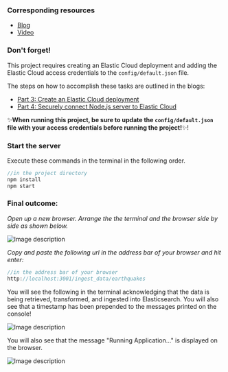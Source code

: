 ### Corresponding resources
- [Blog](https://dev.to/lisahjung/part-7-setting-up-the-server-to-handle-data-retrieval-transformation-and-ingestion-3fm7-temp-slug-2915281?preview=fe56d1c8931b38d6c355a2cbf6886ea8921b7f8990395ca99b6778096c32b3bcbc2968fc7c3d269672296406e716be244b1478c74a2c5881dd51f7a0)
- [Video](https://www.youtube.com/watch?v=vcQZTjhGDdY)

### Don't forget!
This project requires creating an Elastic Cloud deployment and adding the Elastic Cloud access credentials to the `config/default.json` file.

The steps on how to accomplish these tasks are outlined in the blogs:
- [Part 3: Create an Elastic Cloud deployment](https://dev.to/lisahjung/part-3-securely-connect-elasticsearch-service-to-nodejs-server-30ah-temp-slug-1884353?preview=258b54384c37640f7abbefedc09bfb1016f209b2d70b1311ec7e294058c0001229a9f32abc40994e7152ed7723799280dd56e1292195135742beeb76)
- [Part 4: Securely connect Node.js server to Elastic Cloud](https://dev.to/lisahjung/part-4-securely-connect-elasticsearch-service-to-nodejs-server-57gf-temp-slug-3638718?preview=6f362540fad022b443b642dd896eef4792483f0757e7ef8a39d5ac600fbcaeaf3b1389c7a0398cd8ebb0d6926ba20af930f6a9f5703a3ce5d7bde8bd)

:sparkles:**When running this project, be sure to update the `config/default.json` file with your access credentials before running the project!**:sparkles:!

### Start the server

Execute these commands in the terminal in the following order. 
```javascript
//in the project directory
npm install
npm start
```

### Final outcome:

*Open up a new browser. Arrange the the terminal and the browser side by side as shown below.* 

![Image description](https://dev-to-uploads.s3.amazonaws.com/uploads/articles/70zrxxojdsubo8hqj01s.png)
 
*Copy and paste the following url in the address bar of your browser and hit enter:*

```javascript
//in the address bar of your browser
http://localhost:3001/ingest_data/earthquakes
```
You will see the following in the terminal acknowledging that the data is being retrieved, transformed, and ingested into Elasticsearch. You will also see that a timestamp has been prepended to the messages printed on the console! 
 
![Image description](https://dev-to-uploads.s3.amazonaws.com/uploads/articles/qcqfjxup5dlgq8c0bgbj.png)

You will also see that the message "Running Application..." is displayed on the browser.

![Image description](https://dev-to-uploads.s3.amazonaws.com/uploads/articles/9g3ejbuyg3zqp9d9g1j1.png)
